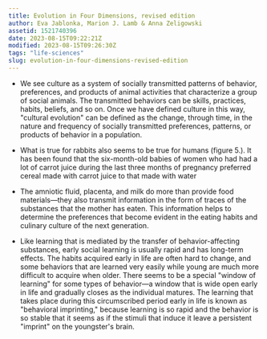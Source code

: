 ```yaml
---
title: Evolution in Four Dimensions, revised edition
author: Eva Jablonka, Marion J. Lamb & Anna Zeligowski
assetid: 1521740396
date: 2023-08-15T09:22:21Z
modified: 2023-08-15T09:26:30Z
tags: "life-sciences"
slug: evolution-in-four-dimensions-revised-edition
---
```


*  We see culture as a system of socially transmitted patterns of behavior, preferences, and products of animal activities that characterize a group of social animals. The transmitted behaviors can be skills, practices, habits, beliefs, and so on. Once we have defined culture in this way, "cultural evolution" can be defined as the change, through time, in the nature and frequency of socially transmitted preferences, patterns, or products of behavior in a population.

*  What is true for rabbits also seems to be true for humans (figure 5.). It has been found that the six-month-old babies of women who had had a lot of carrot juice during the last three months of pregnancy preferred cereal made with carrot juice to that made with water

*  The amniotic fluid, placenta, and milk do more than provide food materials—they also transmit information in the form of traces of the substances that the mother has eaten. This information helps to determine the preferences that become evident in the eating habits and culinary culture of the next generation.

*  Like learning that is mediated by the transfer of behavior-affecting substances, early social learning is usually rapid and has long-term effects. The habits acquired early in life are often hard to change, and some behaviors that are learned very easily while young are much more difficult to acquire when older. There seems to be a special "window of learning" for some types of behavior—a window that is wide open early in life and gradually closes as the individual matures. The learning that takes place during this circumscribed period early in life is known as "behavioral imprinting," because learning is so rapid and the behavior is so stable that it seems as if the stimuli that induce it leave a persistent "imprint" on the youngster's brain.

